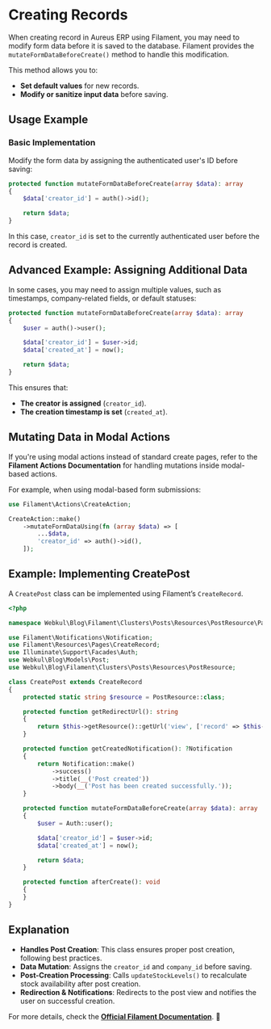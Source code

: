 # **Creating Records**

When creating record in Aureus ERP using Filament, you may need to modify form data before it is saved to the database. Filament provides the `mutateFormDataBeforeCreate()` method to handle this modification.

This method allows you to:

- **Set default values** for new records.
- **Modify or sanitize input data** before saving.

## **Usage Example**

### **Basic Implementation**

Modify the form data by assigning the authenticated user's ID before saving:

```php
protected function mutateFormDataBeforeCreate(array $data): array
{
    $data['creator_id'] = auth()->id();

    return $data;
}
```

In this case, `creator_id` is set to the currently authenticated user before the record is created.

## **Advanced Example: Assigning Additional Data**

In some cases, you may need to assign multiple values, such as timestamps, company-related fields, or default statuses:

```php
protected function mutateFormDataBeforeCreate(array $data): array
{
    $user = auth()->user();

    $data['creator_id'] = $user->id;
    $data['created_at'] = now();

    return $data;
}
```

This ensures that:

- **The creator is assigned** (`creator_id`).
- **The creation timestamp is set** (`created_at`).

## **Mutating Data in Modal Actions**

If you're using modal actions instead of standard create pages, refer to the **Filament Actions Documentation** for handling mutations inside modal-based actions.

For example, when using modal-based form submissions:

```php
use Filament\Actions\CreateAction;

CreateAction::make()
    ->mutateFormDataUsing(fn (array $data) => [
        ...$data,
        'creator_id' => auth()->id(),
    ]);
```

## **Example: Implementing CreatePost**

A `CreatePost` class can be implemented using Filament’s `CreateRecord`.

```php
<?php

namespace Webkul\Blog\Filament\Clusters\Posts\Resources\PostResource\Pages;

use Filament\Notifications\Notification;
use Filament\Resources\Pages\CreateRecord;
use Illuminate\Support\Facades\Auth;
use Webkul\Blog\Models\Post;
use Webkul\Blog\Filament\Clusters\Posts\Resources\PostResource;

class CreatePost extends CreateRecord
{
    protected static string $resource = PostResource::class;

    protected function getRedirectUrl(): string
    {
        return $this->getResource()::getUrl('view', ['record' => $this->getRecord()]);
    }

    protected function getCreatedNotification(): ?Notification
    {
        return Notification::make()
            ->success()
            ->title(__('Post created'))
            ->body(__('Post has been created successfully.'));
    }

    protected function mutateFormDataBeforeCreate(array $data): array
    {
        $user = Auth::user();

        $data['creator_id'] = $user->id;
        $data['created_at'] = now();

        return $data;
    }

    protected function afterCreate(): void
    {
    }
}
```

## **Explanation**

- **Handles Post Creation**: This class ensures proper post creation, following best practices.
- **Data Mutation**: Assigns the `creator_id` and `company_id` before saving.
- **Post-Creation Processing**: Calls `updateStockLevels()` to recalculate stock availability after post creation.
- **Redirection & Notifications**: Redirects to the post view and notifies the user on successful creation.

For more details, check the **[Official Filament Documentation](https://filamentphp.com/docs/4.x/panels/resources/creating-records)**. 🚀
